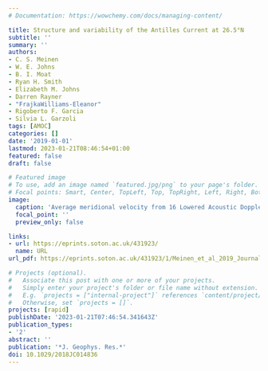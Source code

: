 ```yaml
---
# Documentation: https://wowchemy.com/docs/managing-content/

title: Structure and variability of the Antilles Current at 26.5°N
subtitle: ''
summary: ''
authors:
- C. S. Meinen
- W. E. Johns
- B. I. Moat
- Ryan H. Smith
- Elizabeth M. Johns
- Darren Rayner
- "FrajkaWilliams-Eleanor"
- Rigoberto F. Garcia
- Silvia L. Garzoli
tags: [AMOC]
categories: []
date: '2019-01-01'
lastmod: 2023-01-21T08:46:54+01:00
featured: false
draft: false

# Featured image
# To use, add an image named `featured.jpg/png` to your page's folder.
# Focal points: Smart, Center, TopLeft, Top, TopRight, Left, Right, BottomLeft, Bottom, BottomRight.
image:
  caption: 'Average meridional velocity from 16 Lowered Acoustic Doppler Current Profiler sections collected between 2005 and 2015. Positive values indicate northward flow; the zero contours are indicated by the bold white lines. Lowered Acoustic Doppler Current Profiler profiles were collected at the same nominal locations (black dots along lower axis) during each cruise section. Gray shading indicates the bottom topography within the upper 2,000 dbar. Vertical dash‐dot lines and the labels A, A2, B, and C above indicate the locations of the Pressure‐equipped Inverted Echo Sounder moorings; vertical dotted line and the GCM label indicates the nominal midpoint location of the moorings inshore of site A where the gridded current meter velocities are centered.'
  focal_point: ''
  preview_only: false

links:
- url: https://eprints.soton.ac.uk/431923/
  name: URL
url_pdf: https://eprints.soton.ac.uk/431923/1/Meinen_et_al_2019_Journal_of_Geophysical_Research_Oceans.pdf

# Projects (optional).
#   Associate this post with one or more of your projects.
#   Simply enter your project's folder or file name without extension.
#   E.g. `projects = ["internal-project"]` references `content/project/deep-learning/index.md`.
#   Otherwise, set `projects = []`.
projects: [rapid]
publishDate: '2023-01-21T07:46:54.341643Z'
publication_types:
- '2'
abstract: ''
publication: '*J. Geophys. Res.*'
doi: 10.1029/2018JC014836
---
```

